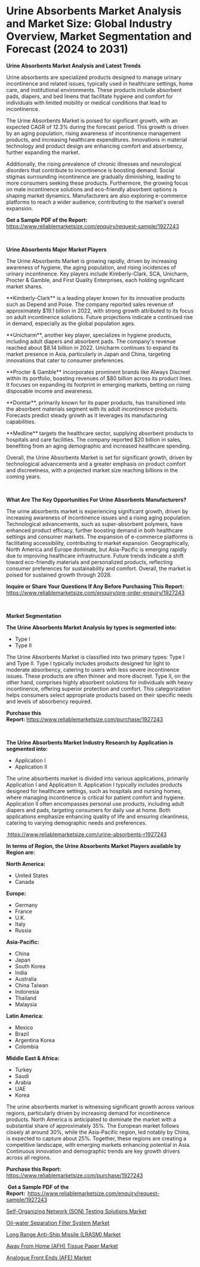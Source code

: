 <p><h1>Urine Absorbents Market Analysis and Market Size: Global Industry Overview, Market Segmentation and Forecast (2024 to 2031)</h1></p><p><strong>Urine Absorbents Market Analysis and Latest Trends</strong></p>
<p><p>Urine absorbents are specialized products designed to manage urinary incontinence and related issues, typically used in healthcare settings, home care, and institutional environments. These products include absorbent pads, diapers, and bed linens that facilitate hygiene and comfort for individuals with limited mobility or medical conditions that lead to incontinence.</p><p>The Urine Absorbents Market is poised for significant growth, with an expected CAGR of 12.3% during the forecast period. This growth is driven by an aging population, rising awareness of incontinence management products, and increasing healthcare expenditures. Innovations in material technology and product design are enhancing comfort and absorbency, further expanding the market. </p><p>Additionally, the rising prevalence of chronic illnesses and neurological disorders that contribute to incontinence is boosting demand. Social stigmas surrounding incontinence are gradually diminishing, leading to more consumers seeking these products. Furthermore, the growing focus on male incontinence solutions and eco-friendly absorbent options is shaping market dynamics. Manufacturers are also exploring e-commerce platforms to reach a wider audience, contributing to the market's overall expansion.</p></p>
<p><strong>Get a Sample PDF of the Report:&nbsp;</strong> <a href="https://www.reliablemarketsize.com/enquiry/request-sample/1927243?utm_campaign=1778&utm_medium=2&utm_source=Github&utm_content=ia&utm_term=25102024&utm_id=urine-absorbents">https://www.reliablemarketsize.com/enquiry/request-sample/1927243</a></p>
<p>&nbsp;</p>
<p><strong>Urine Absorbents Major Market Players</strong></p>
<p><p>The Urine Absorbents Market is growing rapidly, driven by increasing awareness of hygiene, the aging population, and rising incidences of urinary incontinence. Key players include Kimberly-Clark, SCA, Unicharm, Procter & Gamble, and First Quality Enterprises, each holding significant market shares.</p><p>**Kimberly-Clark** is a leading player known for its innovative products such as Depend and Poise. The company reported sales revenue of approximately $19.1 billion in 2022, with strong growth attributed to its focus on adult incontinence solutions. Future projections indicate a continued rise in demand, especially as the global population ages.</p><p>**Unicharm**, another key player, specializes in hygiene products, including adult diapers and absorbent pads. The company's revenue reached about $8.14 billion in 2022. Unicharm continues to expand its market presence in Asia, particularly in Japan and China, targeting innovations that cater to consumer preferences. </p><p>**Procter & Gamble** incorporates prominent brands like Always Discreet within its portfolio, boasting revenues of $80 billion across its product lines. It focuses on expanding its footprint in emerging markets, betting on rising disposable income and awareness.</p><p>**Domtar**, primarily known for its paper products, has transitioned into the absorbent materials segment with its adult incontinence products. Forecasts predict steady growth as it leverages its manufacturing capabilities.</p><p>**Medline** targets the healthcare sector, supplying absorbent products to hospitals and care facilities. The company reported $20 billion in sales, benefiting from an aging demographic and increased healthcare spending.</p><p>Overall, the Urine Absorbents Market is set for significant growth, driven by technological advancements and a greater emphasis on product comfort and discreetness, with a projected market size reaching billions in the coming years.</p></p>
<p>&nbsp;</p>
<p><strong>What Are The Key Opportunities For Urine Absorbents Manufacturers?</strong></p>
<p><p>The urine absorbents market is experiencing significant growth, driven by increasing awareness of incontinence issues and a rising aging population. Technological advancements, such as super-absorbent polymers, have enhanced product efficacy, further boosting demand in both healthcare settings and consumer markets. The expansion of e-commerce platforms is facilitating accessibility, contributing to market expansion. Geographically, North America and Europe dominate, but Asia-Pacific is emerging rapidly due to improving healthcare infrastructure. Future trends indicate a shift toward eco-friendly materials and personalized products, reflecting consumer preferences for sustainability and comfort. Overall, the market is poised for sustained growth through 2028.</p></p>
<p><strong>Inquire or Share Your Questions If Any Before Purchasing This Report:</strong> <a href="https://www.reliablemarketsize.com/enquiry/pre-order-enquiry/1927243?utm_campaign=1778&utm_medium=2&utm_source=Github&utm_content=ia&utm_term=25102024&utm_id=urine-absorbents">https://www.reliablemarketsize.com/enquiry/pre-order-enquiry/1927243</a></p>
<p>&nbsp;</p>
<p><strong>Market Segmentation</strong></p>
<p><strong>The Urine Absorbents Market Analysis by types is segmented into:</strong></p>
<p><ul><li>Type I</li><li>Type II</li></ul></p>
<p><p>The Urine Absorbents Market is classified into two primary types: Type I and Type II. Type I typically includes products designed for light to moderate absorbency, catering to users with less severe incontinence issues. These products are often thinner and more discreet. Type II, on the other hand, comprises highly absorbent solutions for individuals with heavy incontinence, offering superior protection and comfort. This categorization helps consumers select appropriate products based on their specific needs and levels of absorbency required.</p></p>
<p><strong>Purchase this Report:&nbsp;</strong><a href="https://www.reliablemarketsize.com/purchase/1927243?utm_campaign=1778&utm_medium=2&utm_source=Github&utm_content=ia&utm_term=25102024&utm_id=urine-absorbents">https://www.reliablemarketsize.com/purchase/1927243</a></p>
<p>&nbsp;</p>
<p><strong>The Urine Absorbents Market Industry Research by Application is segmented into:</strong></p>
<p><ul><li>Application I</li><li>Application II</li></ul></p>
<p><p>The urine absorbents market is divided into various applications, primarily Application I and Application II. Application I typically includes products designed for healthcare settings, such as hospitals and nursing homes, where managing incontinence is critical for patient comfort and hygiene. Application II often encompasses personal use products, including adult diapers and pads, targeting consumers for daily use at home. Both applications emphasize enhancing quality of life and ensuring cleanliness, catering to varying demographic needs and preferences.</p></p>
<p><a href="https://www.reliablemarketsize.com/urine-absorbents-r1927243?utm_campaign=1778&utm_medium=2&utm_source=Github&utm_content=ia&utm_term=25102024&utm_id=urine-absorbents">&nbsp;https://www.reliablemarketsize.com/urine-absorbents-r1927243</a></p>
<p><strong>In terms of Region, the Urine Absorbents Market Players available by Region are:</strong></p>
<p>
    <p> <strong> North America: </strong>
        <ul>
            <li>United States</li>
            <li>Canada</li>
        </ul>
        </p> 
    <p> <strong> Europe: </strong>
        <ul>
            <li>Germany</li>
            <li>France</li>
            <li>U.K.</li>
            <li>Italy</li>
            <li>Russia</li>
        </ul>
        </p> 
    <p> <strong> Asia-Pacific: </strong>
        <ul>
            <li>China</li>
            <li>Japan</li>
            <li>South Korea</li>
            <li>India</li>
            <li>Australia</li>
            <li>China Taiwan</li>
            <li>Indonesia</li>
            <li>Thailand</li>
            <li>Malaysia</li>
        </ul>
        </p> 
    <p> <strong> Latin America: </strong>
        <ul>
            <li>Mexico</li>
            <li>Brazil</li>
            <li>Argentina Korea</li>
            <li>Colombia</li>
        </ul>
        </p> 
    <p> <strong> Middle East & Africa: </strong>
        <ul>
            <li>Turkey</li>
            <li>Saudi</li>
            <li>Arabia</li>
            <li>UAE</li>
            <li>Korea</li>
        </ul>
    </p>
    </p>
<p><p>The urine absorbents market is witnessing significant growth across various regions, particularly driven by increasing demand for incontinence products. North America is anticipated to dominate the market with a substantial share of approximately 35%. The European market follows closely at around 30%, while the Asia-Pacific region, led notably by China, is expected to capture about 25%. Together, these regions are creating a competitive landscape, with emerging markets enhancing potential in Asia. Continuous innovation and demographic trends are key growth drivers across all regions.</p></p>
<p><strong>Purchase this Report: </strong><a href="https://www.reliablemarketsize.com/purchase/1927243?utm_campaign=1778&utm_medium=2&utm_source=Github&utm_content=ia&utm_term=25102024&utm_id=urine-absorbents">https://www.reliablemarketsize.com/purchase/1927243</a></p>
<p>&nbsp;<strong>Get a Sample PDF of the Report:&nbsp;&nbsp;</strong><a href="https://www.reliablemarketsize.com/enquiry/request-sample/1927243?utm_campaign=1778&utm_medium=2&utm_source=Github&utm_content=ia&utm_term=25102024&utm_id=urine-absorbents">https://www.reliablemarketsize.com/enquiry/request-sample/1927243</a></p>
<p><strong></strong></p>
<p><p><a href="https://www.linkedin.com/pulse/self-organizing-network-son-testing-solutions-market-mygjf?utm_campaign=1778&utm_medium=2&utm_source=Github&utm_content=ia&utm_term=25102024&utm_id=urine-absorbents">Self-Organizing Network (SON) Testing Solutions Market</a></p><p><a href="https://www.linkedin.com/pulse/oil-water-separation-filter-system-market-trends-growth-outlook-ktiwc?utm_campaign=1778&utm_medium=2&utm_source=Github&utm_content=ia&utm_term=25102024&utm_id=urine-absorbents">Oil-water Separation Filter System Market</a></p><p><a href="https://www.linkedin.com/pulse/influencing-factors-long-range-anti-ship-missile-lrasm-market-mot2c?utm_campaign=1778&utm_medium=2&utm_source=Github&utm_content=ia&utm_term=25102024&utm_id=urine-absorbents">Long Range Anti-Ship Missile (LRASM) Market</a></p><p><a href="https://github.com/JudyWalsh475/Market-Research-Report-List-1/blob/main/away-from-home-afh-tissue-paper-market.md?utm_campaign=1778&utm_medium=2&utm_source=Github&utm_content=ia&utm_term=25102024&utm_id=urine-absorbents">Away From Home (AFH) Tissue Paper Market</a></p><p><a href="https://www.linkedin.com/pulse/insights-analogue-front-ends-afe-market-players-size-geographical-1wxtc?utm_campaign=1778&utm_medium=2&utm_source=Github&utm_content=ia&utm_term=25102024&utm_id=urine-absorbents">Analogue Front Ends (AFE) Market</a></p></p>